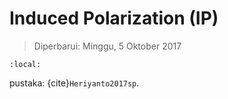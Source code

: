 # Induced Polarization (IP)
> Diperbarui: Minggu, 5 Oktober 2017 

```{contents}
:local:
```

pustaka: {cite}`Heriyanto2017sp`.